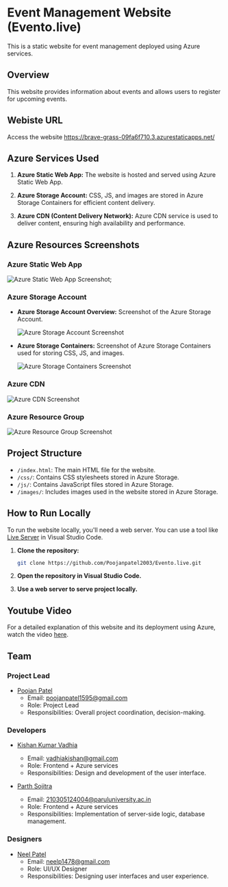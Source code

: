 # Event Management Website (Evento.live)

This is a static website for event management deployed using Azure services.

## Overview

This website provides information about events and allows users to register for upcoming events.

## Webiste URL
   Access the website https://brave-grass-09fa6f710.3.azurestaticapps.net/

## Azure Services Used

1. **Azure Static Web App:**
   The website is hosted and served using Azure Static Web App.

2. **Azure Storage Account:**
   CSS, JS, and images are stored in Azure Storage Containers for efficient content delivery.

3. **Azure CDN (Content Delivery Network):**
   Azure CDN service is used to deliver content, ensuring high availability and performance.

## Azure Resources Screenshots

### Azure Static Web App
![Azure Static Web App Screenshot](https://evento-ccerfqaegthphscc.z01.azurefd.net/images/static.png);

### Azure Storage Account

- **Azure Storage Account Overview:**
  Screenshot of the Azure Storage Account.

  ![Azure Storage Account Screenshot](https://evento-ccerfqaegthphscc.z01.azurefd.net/images/storage.png)

- **Azure Storage Containers:**
  Screenshot of Azure Storage Containers used for storing CSS, JS, and images.

  ![Azure Storage Containers Screenshot](https://evento-ccerfqaegthphscc.z01.azurefd.net/images/containers.png)

### Azure CDN
![Azure CDN Screenshot](https://evento-ccerfqaegthphscc.z01.azurefd.net/images/cdn.png)

### Azure Resource Group
![Azure Resource Group Screenshot](https://evento-ccerfqaegthphscc.z01.azurefd.net/images/reasource.png)

## Project Structure

- `/index.html`: The main HTML file for the website.
- `/css/`: Contains CSS stylesheets stored in Azure Storage.
- `/js/`: Contains JavaScript files stored in Azure Storage.
- `/images/`: Includes images used in the website stored in Azure Storage.

## How to Run Locally

To run the website locally, you'll need a web server. You can use a tool like [Live Server](https://marketplace.visualstudio.com/items?itemName=ritwickdey.LiveServer) in Visual Studio Code.

1. **Clone the repository:**
   ```bash
   git clone https://github.com/Poojanpatel2003/Evento.live.git
   

2. **Open the repository in Visual Studio Code.**
   
   
3. **Use a web server to serve project locally.**
  

## Youtube Video

For a detailed explanation of this website and its deployment using Azure, watch the video [here](https://youtube.com).


## Team

### Project Lead

- [Poojan Patel](https://github.com/Poojanpatel2003)
  - Email: [poojanpatel1595@gmail.com](mailto:poojanpatel1595@gmail.com)
  - Role: Project Lead
  - Responsibilities: Overall project coordination, decision-making.

### Developers

- [Kishan Kumar Vadhia](https://github.com/KishanVadhiya)
  - Email: [vadhiakishan@gmail.com](mailto:vadhiakishan@gmail.com)
  - Role: Frontend + Azure services
  - Responsibilities: Design and development of the user interface.

- [Parth Sojitra](https://github.com/parthsojitra31)
  - Email: [210305124004@paruluniversity.ac.in](mailto:210305124004@paruluniversity.ac.in)
  - Role: Frontend + Azure services
  - Responsibilities: Implementation of server-side logic, database management.

### Designers

- [Neel Patel](https://github.com/Neel-1478)
  - Email: [neelp1478@gmail.com](mailto:neelp1478@gmail.com)
  - Role: UI/UX Designer
  - Responsibilities: Designing user interfaces and user experience.

